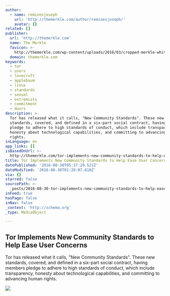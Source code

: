 ```yaml
---
author:
  - name: reminesjoseph
    url: 'http://themerkle.com/author/reminesjoseph/'
    avatar: {}
related: []
publisher:
  url: 'http://themerkle.com'
  name: The Merkle
  favicon: >-
    http://themerkle.com/wp-content/uploads/2016/03/cropped-merkle-white-1-192x192.png
  domain: themerkle.com
keywords:
  - tor
  - users
  - lovecruft
  - applebaum
  - linux
  - standards
  - sexual
  - extremists
  - commitment
  - doors
description: >-
  Tor has released what it calls, "New Community Standards". These new
  standards, covered, and defined in a six-part social contract, having members
  pledge to adhere to high standards of conduct, which include transparency,
  honesty about technological capabilities, and committing to advancing human
  rights.
inLanguage: en
app_links: []
isBasedOnUrl: >-
  http://themerkle.com/tor-implements-new-community-standards-to-help-ease-user-concerns/
title: Tor Implements New Community Standards to Help Ease User Concerns
datePublished: '2016-08-30T05:37:29.521Z'
dateModified: '2016-08-30T01:28:07.618Z'
via: {}
starred: false
sourcePath: >-
  _posts/2016-08-30-tor-implements-new-community-standards-to-help-ease-user-con.md
inFeed: true
hasPage: false
inNav: false
_context: 'http://schema.org'
_type: MediaObject

---
```

<article style=""><h1>Tor Implements New Community Standards to Help Ease User Concerns</h1><p>Tor has released what it calls, "New Community Standards". These new standards, covered, and defined in a six-part social contract, having members pledge to adhere to high standards of conduct, which include transparency, honesty about technological capabilities, and committing to advancing human rights.</p><img src="http://themerkle.com/wp-content/uploads/2016/08/Tor.png" /></article>
